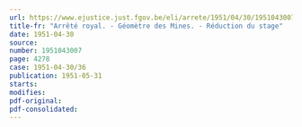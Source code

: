 ```yaml
---
url: https://www.ejustice.just.fgov.be/eli/arrete/1951/04/30/1951043007/justel
title-fr: "Arrêté royal. - Géomètre des Mines. - Réduction du stage"
date: 1951-04-30
source:
number: 1951043007
page: 4278
case: 1951-04-30/36
publication: 1951-05-31
starts:
modifies:
pdf-original:
pdf-consolidated:
---
```


